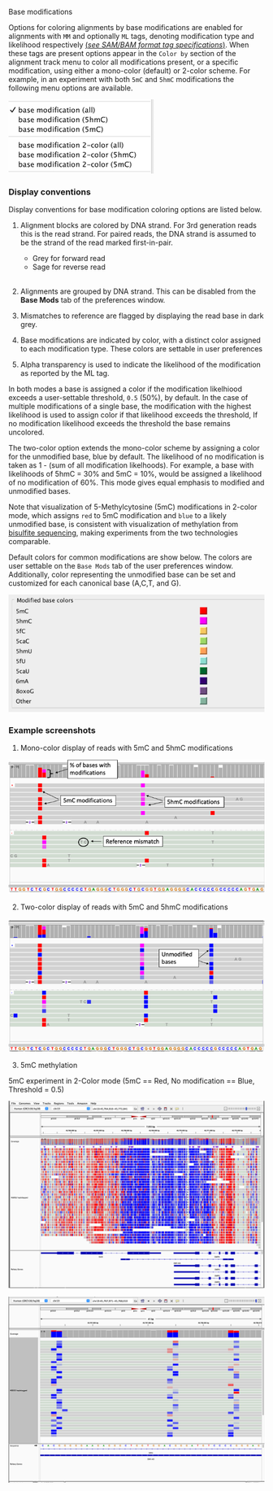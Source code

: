 <p class="page-title">  Base modifications </p>

Options for coloring alignments by base modifications are enabled for alignments with  `MM` and optionally `ML` tags, 
denoting modification type and likelihood respectively  [(_see SAM/BAM format tag specifications_)](https://samtools.github.io/hts-specs/SAMtags.pdf).
When these tags are present  options appear in the `Color by` section of the alignment track menu to color 
all modifications present, or a specific modification, using  either a mono-color (default) or 2-color scheme.  For example,
in an experiment with both `5mC` and `5hmC` modifications the following menu options are available.

![](../../img/basemods/menu.png)


### Display conventions

Display conventions for base modification coloring options are listed below.

1. Alignment blocks are colored by DNA strand.  For 3rd generation reads this is the read strand.  For paired reads, the DNA strand  is assumed to be the strand of the read marked first-in-pair.

    * Grey for forward read
    * Sage for reverse read <br><br>

2. Alignments are grouped by DNA strand.  This can be disabled from the **Base Mods** tab of the preferences window.

3. Mismatches to reference are flagged by displaying the read base in dark grey.

4. Base modifications are indicated by color, with a distinct color assigned to each modification type.  These colors are settable in user preferences

5. Alpha transparency is used to indicate the likelihood of the modification as reported by the ML tag.

In  both modes a base is assigned a color if the modification likelhiood exceeds a user-settable threshold, `0.5` (50%), 
by default.  In the case of multiple modifications  of a single base, the modification with the highest likelihood is 
used to assign color if that likelihood exceeds the  threshold,   If no modification likelihood exceeds the threshold 
the base remains uncolored.

The two-color option extends the mono-color scheme by assigning a color for the unmodified base, blue by default.   The likelihood of
no modification is taken as 1 - (sum of all modification likelhoods).  For example, a base with likelihoods of
5hmC = 30% and 5mC = 10%, would be assigned a likelihood of no modification of 60%.  This mode gives equal emphasis to
modified and unmodified bases. 

Note that visualization of 5-Methylcytosine (5mC) modifications in 2-color mode, which assigns `red` to 5mC modification
and `blue` to a likely unmodified base, is consistent 
with visualization of methylation from [bisulfite sequencing](./bisulfite_sequencing.md), making experiments from the 
two technologies comparable.


Default colors for common modifications are show below.  The colors are user settable on the `Base Mods` tab of the user
preferences window.  Additionally, color representing the unmodified base can be set and 
customized for each canonical base (A,C,T, and G).

![](../../img/basemods/mod_colors.png)

### Example screenshots


1. Mono-color display of reads with 5mC and 5hmC modifications

![](../../img/basemods/basemod_mono.png)


2. Two-color display of reads with 5mC and 5hmC modifications

![](../../img/basemods/basemod_2color.png)


3. 5mC methylation

5mC experiment in 2-Color mode (5mC == Red, No modification == Blue, Threshold = 0.5)

![](../../img/basemods/5mC.png)

![](../../img/basemods/5mC_zoomedin.png)



